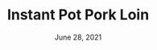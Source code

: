 ---
title: "Instant Pot Pork Loin"
date: "June 28, 2021"
prepTime: "15 min" 
cookingTime: "35 min"
totalTime: "50 min"
topic: "Dinner"
originalLink: "https://diethood.com/instant-pot-pork-loin/"
scottRating: 5
ingredients: [
  {
    name: Pork Loin,
    amount: 2.25,
    unit: lbs
  },
  {
    name: black pepper,
    amount: .5,
    unit: teaspoon 
  },
  {
    name: butter substitute,
    amount: 3,
    unit: tbsp
  },
  {
    name: minced garlic,
    amount: 1,
    unit: tbsp
  },
  {
    name: brown sugar,
    amount: 1,
    unit: tbsp
  },
  {
    name: low sodium soy sauce,
    amount: 1,
    unit: tbsp
  },
  {
    name: lemon zest,
    amount: .75,
    unit: teaspoon
  },
  {
    name: parsley,
    amount: 2,
    unit: tsp
  },
  {
    name: thyme,
    amount: 1,
    unit: tsp 
  },
  {
    name: olive oil,
    amount: 1,
    unit: tbsp 
  },
  {
    name: lager beer,
    amount: 1,
    unit: cup
  },
]
directions: [
  "Let pork loin sit at room temperature for 20 minutes",
  "Whisk together melted butter substitute, garlic, brown sugar, low sodium soy sauce, lemon zest, parsley, and thyme in a small bowl",
  "Season the pork with pepper and then brush the mixture around",
  "Turn the instant pot to saute and heat up the olive oil. When instant pot is to temperature, sear all sides until browned. 2-3 minutes each side. Tip: use an oil splatter shield to reduce splatter.Use tongs to pick up and move pork loin.",
  "Remove from instant pot and set aside",
  "Add the beer and deglaze the bottom (scrape up any bits and pieces that may have stuck)",
  "Cancel the saute and put the cooking trivet in. Put the pork on the trivet. Cook on high pressure for 15 minutes with 15 minute natural release. Then release any pressure.",
  "Use a meat thermometer to read the temperature. The thermometer should read at least 145. If it's off by a little, you can put the lid back on for 2 to 3 more minutes and the residual heat will cook it. If it's far away from the temp you may have to turn on pressure cooking for a few more minutes",
  "Transfer the pork loin to a cutting board, tent in foil. Let rest 15 minutes before cutting.",
  "While waiting, remove the trivet and enable saute and reduce the sauce by half, stirring occasionally",
  "The pan juices have a lot of flavor but also a lot of fat. Filter our the fat for a healthier sauce."
]

---